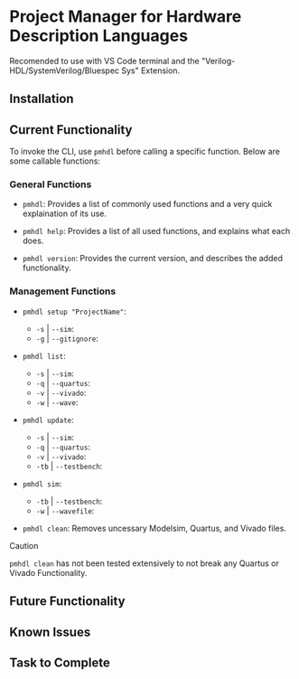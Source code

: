 # Project Manager for Hardware Description Languages
Recomended to use with VS Code terminal and the "Verilog-HDL/SystemVerilog/Bluespec Sys" Extension.

## Installation

## Current Functionality
To invoke the CLI, use `pmhdl` before calling a specific function. Below are some callable functions:

### General Functions
- `pmhdl`: Provides a list of commonly used functions and a very quick explaination of its use.

- `pmhdl help`: Provides a list of all used functions, and explains what each does.

- `pmhdl version`: Provides the current version, and describes the added functionality.

### Management Functions

- `pmhdl setup "ProjectName"`: 
  - `-s` | `--sim`: 
  - `-g` | `--gitignore`: 

- `pmhdl list`:
  - `-s` | `--sim`:
  - `-q` | `--quartus`:
  - `-v` | `--vivado`: 
  - `-w` | `--wave`: 

- `pmhdl update`:
  - `-s` | `--sim`:
  - `-q` | `--quartus`:
  - `-v` | `--vivado`:
  - `-tb` | `--testbench`: 

- `pmhdl sim`:
  - `-tb` | `--testbench`: 
  - `-w`  | `--wavefile`:  

- `pmhdl clean`: Removes uncessary Modelsim, Quartus, and Vivado files.

> [!CAUTION]
> `pmhdl clean` has not been tested extensively to not break any Quartus or Vivado Functionality.



## Future Functionality

## Known Issues

## Task to Complete

